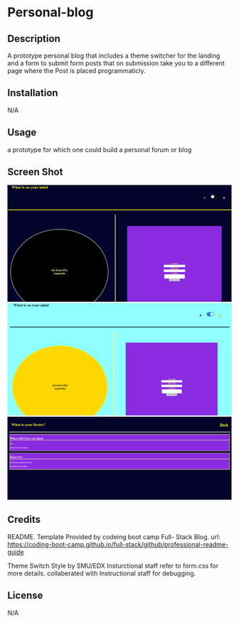 # Personal-blog


## Description
A prototype personal blog that includes a theme switcher for the landing and a form to submit form posts that on submission take you to a different page where the Post is placed programmaticly.

## Installation
N/A

## Usage
   a prototype for which one could build a personal forum or blog
## Screen Shot
![image](./assets/images/Dark_Theme.png)
![image](./assets/images/Light_theme.png)
![image](./assets/images/Blog_page.png)

## Credits

README. Template Provided by codeing boot camp Full- Stack Blog. url: https://coding-boot-camp.github.io/full-stack/github/professional-readme-guide

Theme Switch Style by SMU/EDX Insturctional staff refer to form.css for more details.
collaberated with Instructional staff for debugging.

## License

N/A
